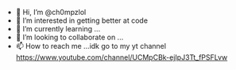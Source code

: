- 👋 Hi, I’m @ch0mpzlol
- 👀 I’m interested in getting better at code
- 🌱 I’m currently learning ...
- 💞️ I’m looking to collaborate on ...
- 📫 How to reach me ...idk go to my yt channel https://www.youtube.com/channel/UCMpCBk-ejIpJ3Tt_fPSFLvw

<!---
ch0mpzlol/ch0mpzlol is a ✨ special ✨ repository because its `README.md` (this file) appears on your GitHub profile.
You can click the Preview link to take a look at your changes.
--->
